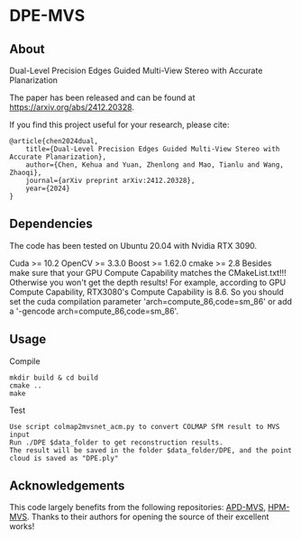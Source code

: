 # DPE-MVS

## About

Dual-Level Precision Edges Guided Multi-View Stereo with Accurate Planarization

The paper has been released and can be found at https://arxiv.org/abs/2412.20328.

If you find this project useful for your research, please cite:
>
    @article{chen2024dual,
        title={Dual-Level Precision Edges Guided Multi-View Stereo with Accurate Planarization},
        author={Chen, Kehua and Yuan, Zhenlong and Mao, Tianlu and Wang, Zhaoqi},
        journal={arXiv preprint arXiv:2412.20328},
        year={2024}
    }

## Dependencies
The code has been tested on Ubuntu 20.04 with Nvidia RTX 3090.

Cuda >= 10.2
OpenCV >= 3.3.0
Boost >= 1.62.0
cmake >= 2.8
Besides make sure that your GPU Compute Capability matches the CMakeList.txt!!! Otherwise you won't get the depth results! For example, according to GPU Compute Capability, RTX3080's Compute Capability is 8.6. So you should set the cuda compilation parameter 'arch=compute_86,code=sm_86' or add a '-gencode arch=compute_86,code=sm_86'.

## Usage
Compile
>
    mkdir build & cd build
    cmake ..
    make

Test
>
    Use script colmap2mvsnet_acm.py to convert COLMAP SfM result to MVS input   
    Run ./DPE $data_folder to get reconstruction results.
    The result will be saved in the folder $data_folder/DPE, and the point cloud is saved as "DPE.ply"

## Acknowledgements
This code largely benefits from the following repositories: [APD-MVS](https://github.com/whoiszzj/APD-MVS), [HPM-MVS](https://github.com/CLinvx/HPM-MVS). Thanks to their authors for opening the source of their excellent works!
